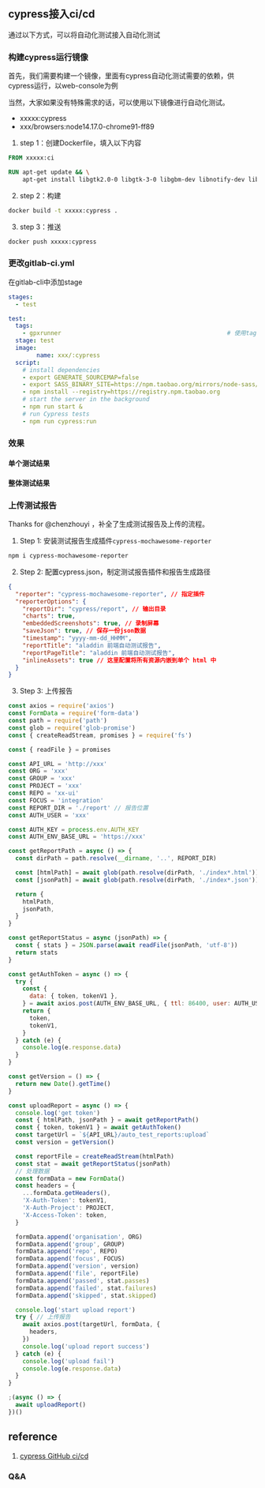 ## cypress接入ci/cd
通过以下方式，可以将自动化测试接入自动化测试

### 构建cypress运行镜像
首先，我们需要构建一个镜像，里面有cypress自动化测试需要的依赖，供cypress运行，以web-console为例

当然，大家如果没有特殊需求的话，可以使用以下镜像进行自动化测试。

- xxxxx:cypress
- xxx/browsers:node14.17.0-chrome91-ff89

1. step 1：创建Dockerfile，填入以下内容
```Dockerfile
FROM xxxxx:ci

RUN apt-get update && \
    apt-get install libgtk2.0-0 libgtk-3-0 libgbm-dev libnotify-dev libgconf-2-4 libnss3 libxss1 libasound2 libxtst6 xauth xvfb
```

2. step 2：构建
```bash
docker build -t xxxxx:cypress .
```

3. step 3：推送
```bash
docker push xxxxx:cypress 
```

### 更改gitlab-ci.yml
在gitlab-cli中添加stage
```yml
stages:
  - test

test:
  tags:
    - gpxrunner                                               # 使用tag为docker的runner触发构建
  stage: test
  image:
        name: xxx/:cypress
  script:
    # install dependencies
    - export GENERATE_SOURCEMAP=false
    - export SASS_BINARY_SITE=https://npm.taobao.org/mirrors/node-sass/
    - npm install --registry=https://registry.npm.taobao.org
    # start the server in the background
    - npm run start &
    # run Cypress tests
    - npm run cypress:run
```

### 效果
#### 单个测试结果

#### 整体测试结果

### 上传测试报告
Thanks for @chenzhouyi ，补全了生成测试报告及上传的流程。

1. Step 1: 安装测试报告生成插件`cypress-mochawesome-reporter`
```bash
npm i cypress-mochawesome-reporter
```

2. Step 2: 配置cypress.json，制定测试报告插件和报告生成路径
```json
{
  "reporter": "cypress-mochawesome-reporter", // 指定插件
  "reporterOptions": {
    "reportDir": "cypress/report", // 输出目录 
    "charts": true,
    "embeddedScreenshots": true, // 录制屏幕
    "saveJson": true, // 保存一份json数据
    "timestamp": "yyyy-mm-dd_HHMM",
    "reportTitle": "aladdin 前端自动测试报告",
    "reportPageTitle": "aladdin 前端自动测试报告",
    "inlineAssets": true // 这里配置将所有资源内嵌到单个 html 中
  }
}

```

3. Step 3: 上传报告
```js
const axios = require('axios')
const FormData = require('form-data')
const path = require('path')
const glob = require('glob-promise')
const { createReadStream, promises } = require('fs')

const { readFile } = promises

const API_URL = 'http://xxx'
const ORG = 'xxx'
const GROUP = 'xxx'
const PROJECT = 'xxx'
const REPO = 'xx-ui'
const FOCUS = 'integration'
const REPORT_DIR = './report' // 报告位置
const AUTH_USER = 'xxx'

const AUTH_KEY = process.env.AUTH_KEY
const AUTH_ENV_BASE_URL = 'https://xxx'

const getReportPath = async () => {
  const dirPath = path.resolve(__dirname, '..', REPORT_DIR)

  const [htmlPath] = await glob(path.resolve(dirPath, './index*.html'))
  const [jsonPath] = await glob(path.resolve(dirPath, './index*.json'))

  return {
    htmlPath,
    jsonPath,
  }
}

const getReportStatus = async (jsonPath) => {
  const { stats } = JSON.parse(await readFile(jsonPath, 'utf-8'))
  return stats
}

const getAuthToken = async () => {
  try {
    const {
      data: { token, tokenV1 },
    } = await axios.post(AUTH_ENV_BASE_URL, { ttl: 86400, user: AUTH_USER, key: AUTH_KEY })
    return {
      token,
      tokenV1,
    }
  } catch (e) {
    console.log(e.response.data)
  }
}

const getVersion = () => {
  return new Date().getTime()
}

const uploadReport = async () => {
  console.log('get token')
  const { htmlPath, jsonPath } = await getReportPath()
  const { token, tokenV1 } = await getAuthToken()
  const targetUrl = `${API_URL}/auto_test_reports:upload`
  const version = getVersion()

  const reportFile = createReadStream(htmlPath)
  const stat = await getReportStatus(jsonPath)
  // 处理数据
  const formData = new FormData()
  const headers = {
    ...formData.getHeaders(),
    'X-Auth-Token': tokenV1,
    'X-Auth-Project': PROJECT,
    'X-Access-Token': token,
  }

  formData.append('organisation', ORG)
  formData.append('group', GROUP)
  formData.append('repo', REPO)
  formData.append('focus', FOCUS)
  formData.append('version', version)
  formData.append('file', reportFile)
  formData.append('passed', stat.passes)
  formData.append('failed', stat.failures)
  formData.append('skipped', stat.skipped)

  console.log('start upload report')
  try { // 上传报告
    await axios.post(targetUrl, formData, {
      headers,
    })
    console.log('upload report success')
  } catch (e) {
    console.log('upload fail')
    console.log(e.response.data)
  }
}

;(async () => {
  await uploadReport()
})()

```

## reference
1. [cypress GitHub ci/cd](https://docs.cypress.io/guides/continuous-integration/gitlab-ci#Basic-Setup)

### Q&A